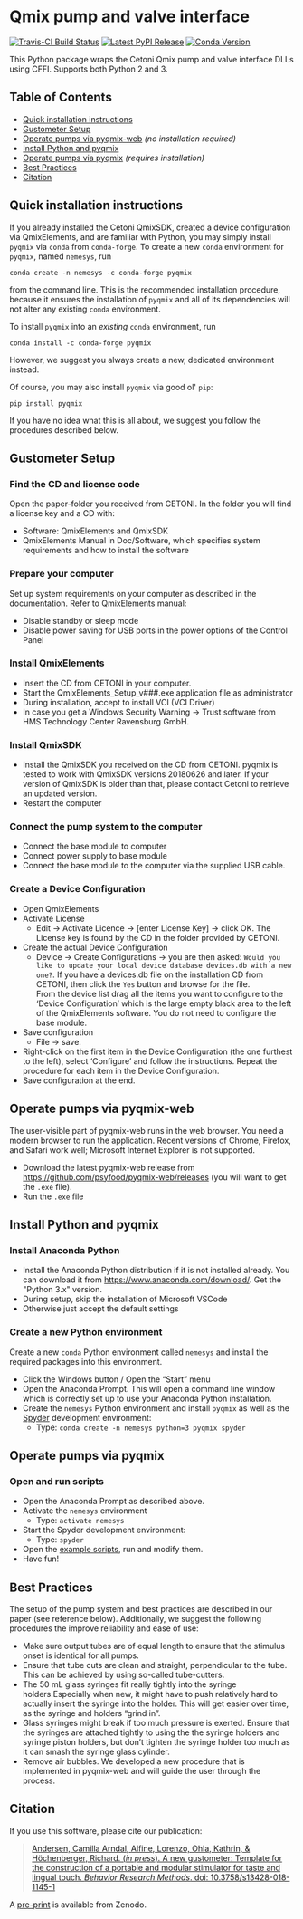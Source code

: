 # Qmix pump and valve interface

[![Travis-CI Build Status](https://travis-ci.org/psyfood/pyqmix.svg?branch=master)](https://travis-ci.org/psyfood/pyqmix)
[![Latest PyPI Release](https://img.shields.io/pypi/v/pyqmix.svg)](https://pypi.org/project/pyqmix/)
[![Conda Version](https://img.shields.io/conda/vn/conda-forge/pyqmix.svg)](https://anaconda.org/conda-forge/pyqmix)

This Python package wraps the Cetoni Qmix pump and valve interface DLLs using
CFFI. Supports both Python 2 and 3.

## Table of Contents

- [Quick installation instructions](#quick-installation-instructions)
- [Gustometer Setup](#gustometer-setup)
- [Operate pumps via pyqmix-web](#operate-pumps-via-pyqmix-web) _(no installation required)_
- [Install Python and pyqmix](#install-python-and-pyqmix)
- [Operate pumps via pyqmix](#operate-pumps-via-pyqmix) _(requires installation)_
- [Best Practices](#best-practices)
- [Citation](#citation)

## Quick installation instructions


If you already installed the Cetoni QmixSDK, created a device configuration via QmixElements, and are familiar with Python, you may simply install `pyqmix` via `conda` from `conda-forge`. To create a new `conda` environment for `pyqmix`, named `nemesys`, run
```
conda create -n nemesys -c conda-forge pyqmix
```

from the command line. This is the recommended installation procedure, because it ensures the installation of `pyqmix` and all of its dependencies will not alter any existing `conda` environment.

To install `pyqmix` into an *existing* `conda` environment, run

```
conda install -c conda-forge pyqmix
```
However, we suggest you always create a new, dedicated environment instead.

Of course, you may also install `pyqmix` via good ol' `pip`:

```
pip install pyqmix
```

If you have no idea what this is all about, we suggest you follow the procedures described below.

## Gustometer Setup

### Find the CD and license code
Open the paper-folder you received from CETONI. In the folder you will find a license key and a CD with:
 - Software: QmixElements and QmixSDK
- QmixElements Manual in Doc/Software, which specifies system requirements and how to install the software

### Prepare your computer
Set up system requirements on your computer as described in the documentation. Refer to QmixElements manual:
- Disable standby or sleep mode
- Disable power saving for USB ports in the power options of the Control Panel

### Install QmixElements
- Insert the CD from CETONI in your computer. 
- Start the QmixElements_Setup_v###.exe application file as administrator
- During installation, accept to install VCI (VCI Driver)
- In case you get a Windows Security Warning -> Trust software from HMS Technology Center Ravensburg GmbH. 

### Install QmixSDK
- Install the QmixSDK you received on the CD from CETONI. pyqmix is tested to work with QmixSDK versions 20180626 and later. If your version of QmixSDK is older than that, please contact Cetoni to retrieve an updated version.
- Restart the computer

### Connect the pump system to the computer
- Connect the base module to computer
- Connect power supply to base module
- Connect the base module to the computer via the supplied USB cable.

### Create a Device Configuration
- Open QmixElements
- Activate License
  - Edit -> Activate Licence -> [enter License Key] -> click OK. The License key is found by the CD in the folder provided by CETONI.
- Create the actual Device Configuration
    - Device -> Create Configurations -> you are then asked: `Would you like to update your local device database devices.db with a new one?`. If you have a devices.db file on the installation CD from CETONI, then click the `Yes` button and browse for the file.  
From the device list drag all the items you want to configure to the ‘Device Configuration’ which is the large empty black area to the left of the QmixElements software. You do not need to configure the base module.
- Save configuration
  - File -> save.
- Right-click on the first item in the Device Configuration (the one furthest to the left), select ‘Configure’ and follow the instructions. Repeat the procedure for each item in the Device Configuration. 
- Save configuration at the end. 

## Operate pumps via pyqmix-web
The user-visible part of pyqmix-web runs in the web browser. You need a modern browser to run the application. Recent versions of Chrome, Firefox, and Safari work well; Microsoft Internet Explorer is not supported.

- Download the latest pyqmix-web release from https://github.com/psyfood/pyqmix-web/releases (you will want to get the `.exe` file).
- Run the `.exe` file

## Install Python and pyqmix
### Install Anaconda Python
- Install the Anaconda Python distribution if it is not installed already. You can download it from https://www.anaconda.com/download/. Get the "Python 3.x" version.
- During setup, skip the installation of Microsoft VSCode
- Otherwise just accept the default settings

### Create a new Python environment
Create a new `conda` Python environment called `nemesys` and install the required packages into this environment.
- Click the Windows button / Open the “Start” menu
- Open the Anaconda Prompt. This will open a command line window which is correctly set up to use your Anaconda Python installation.
- Create the `nemesys` Python environment and install `pyqmix` as well as the [Spyder](https://www.spyder-ide.org) development environment:
  - Type: `conda create -n nemesys python=3 pyqmix spyder`

## Operate pumps via pyqmix
### Open and run scripts
- Open the Anaconda Prompt as described above.
- Activate the `nemesys` environment
  - Type: `activate nemesys`
- Start the Spyder development environment:
  - Type: `spyder`
- Open the [example scripts](https://github.com/psyfood/pyqmix/tree/master/pyqmix/examples), run and modify them.
- Have fun!

## Best Practices

The setup of the pump system and best practices are described in our paper (see reference below).
Additionally, we suggest the following procedures the improve reliability and ease of use:

- Make sure output tubes are of equal length to ensure that the stimulus onset is identical for all pumps.
- Ensure that tube cuts are clean and straight, perpendicular to the tube. This can be achieved by using so-called tube-cutters. 
- The 50 mL glass syringes fit really tightly into the syringe holders.Especially when new, it might have to push relatively hard to actually insert the syringe into the holder. This will get easier over time, as the syringe and holders “grind in”.
- Glass syringes might break if too much pressure is exerted. Ensure that the syringes are attached tightly to using the the syringe holders and syringe piston holders, but don’t tighten the syringe holder too much as it can smash the syringe glass cylinder.
- Remove air bubbles. We developed a new procedure that is implemented in pyqmix-web and will guide the user through the process.

## Citation

If you use this software, please cite our publication:

>   [Andersen, Camilla Arndal, Alfine, Lorenzo, Ohla, Kathrin, & Höchenberger, Richard. (_in press_). A new gustometer: Template for the construction of a portable and modular stimulator for taste and lingual touch. _Behavior Research Methods_. doi: 10.3758/s13428-018-1145-1](https://doi.org/10.3758/s13428-018-1145-1)

A [pre-print]( http://doi.org/10.5281/zenodo.1456663) is available from Zenodo.

